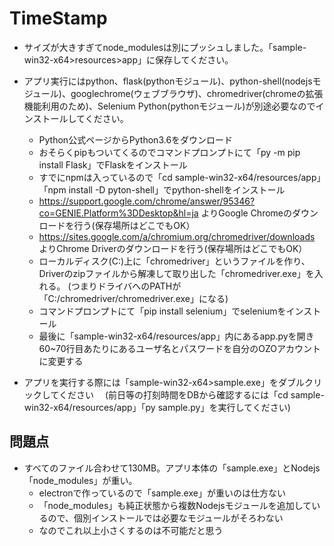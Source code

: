 # TimeStamp

- サイズが大きすぎてnode_modulesは別にプッシュしました。「sample-win32-x64>resources>app」に保存してください。
- アプリ実行にはpython、flask(pythonモジュール)、python-shell(nodejsモジュール)、googlechrome(ウェブブラウザ)、chromedriver(chromeの拡張機能利用のため)、Selenium Python(pythonモジュール)が別途必要なのでインストールしてください。
  - Python公式ページからPython3.6をダウンロード    
  - おそらくpipもついてくるのでコマンドプロンプトにて「py -m pip install Flask」でFlaskをインストール 
  - すでにnpmは入っているので「cd sample-win32-x64/resources/app」「npm install -D pyton-shell」でpython-shellをインストール
  - https://support.google.com/chrome/answer/95346?co=GENIE.Platform%3DDesktop&hl=ja よりGoogle Chromeのダウンロードを行う(保存場所はどこでもOK）
  - https://sites.google.com/a/chromium.org/chromedriver/downloads よりChrome Driverのダウンロードを行う(保存場所はどこでもOK）
  - ローカルディスク(C:)上に「chromedriver」というファイルを作り、Driverのzipファイルから解凍して取り出した「chromedriver.exe」を入れる。
    (つまりドライバへのPATHが「C:/chromedriver/chromedriver.exe」になる)
  - コマンドプロンプトにて「pip install selenium」でseleniumをインストール
  - 最後に「sample-win32-x64/resources/app」内にあるapp.pyを開き60~70行目あたりにあるユーザ名とパスワードを自分のOZOアカウントに変更する
  
- アプリを実行する際には「sample-win32-x64>sample.exe」をダブルクリックしてください
  　(前日等の打刻時間をDBから確認するには「cd sample-win32-x64/resources/app」「py sample.py」を実行してください)


## 問題点
- すべてのファイル合わせて130MB。アプリ本体の「sample.exe」とNodejs「node_modules」が重い。
  - electronで作っているので「sample.exe」が重いのは仕方ない
  - 「node_modules」も純正状態から複数Nodejsモジュールを追加しているので、個別インストールでは必要なモジュールがそろわない
  - なのでこれ以上小さくするのは不可能だと思う
